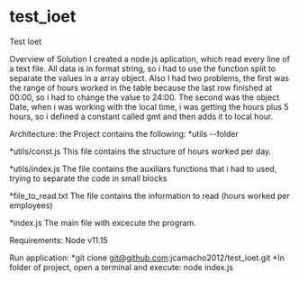 # test_ioet
Test Ioet

Overview of Solution
I created a node.js aplication, which read every line of a text file. All data is in format string, so i had to use the function split to separate the values in a array object.
Also I had two problems, the first was the range of hours worked in the table because the last row finished at 00:00, so i had to change the value to 24:00. The second was the object Date, when i was working with the local time, i was getting the hours plus 5 hours, so i defined a constant called gmt and then adds it to local hour.

Architecture:
the Project contains the following:
*utils --folder

*utils/const.js
This file contains the structure of hours worked per day.

*utils/index.js
The file contains the auxiliars functions that i had to used, trying to separate the code in small blocks

*file_to_read.txt
The file contains the information to read (hours worked per employees)

*index.js
The main file with excecute the program.

Requirements:
Node v11.15

Run application:
*git clone git@github.com:jcamacho2012/test_ioet.git
*In folder of project, open a terminal and execute: node index.js

